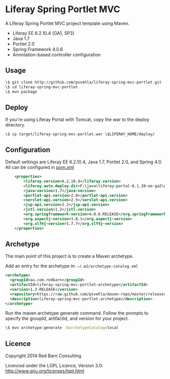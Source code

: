 Liferay Spring Portlet MVC
==========================

A Liferay Spring Portlet MVC project template using Maven.

* Liferay EE 6.2.10.4 (GA1, SP3)
* Java 1.7
* Portlet 2.0
* Spring Framework 4.0.6
* Annotation-based controller configuration

Usage
-----
```bash
\$ git clone http://github.com/psvehla/liferay-spring-mvc-portlet.git
\$ cd liferay-spring-mvc-portlet
\$ mvn package
```

Deploy
------
If you're using Liferay Portal with Tomcat, copy the war to the deploy directory.

```
\$ cp target/liferay-spring-mvc-portlet.war \$LIFERAY_HOME/deploy/
```

Configuration
-------------

Default settings are Liferay EE 6.2.10.4, Java 1.7, Portlet 2.0, and Spring 4.0.  All can be configured in [pom.xml](https://github.com/psvehla/liferay-spring-mvc-portlet/pom.xml)

```xml
	<properties>
		<liferay.version>6.2.10.4</liferay.version>
		<liferay.auto.deploy.dir>F:\java\liferay-portal-6.1.20-ee-ga2\deploy</liferay.auto.deploy.dir>
		<java-version>1.7</java-version>
		<portlet-api.version>2.0</portlet-api.version>
		<servlet-api.version>2.5</servlet-api.version>
		<jsp-api.version>2.2</jsp-api.version>
		<jstl.version>1.2</jstl.version>
		<org.springframework-version>4.0.6.RELEASE</org.springframework-version>
		<org.aspectj-version>1.8.1</org.aspectj-version>
		<org.slf4j-version>1.7.7</org.slf4j-version>
	</properties>
```

Archetype
---------

The main point of this project is to create a Maven archetype.

Add an entry for the archetype in: ```~/.m2/archetype-catalog.xml```

```xml
<archetype>
  <groupId>au.com.redbarn</groupId>
  <artifactId>liferay-spring-mvc-portlet-archetype</artifactId>
  <version>1.3-RELEASE</version>
  <repository>https://raw.github.com/psvehla/maven-repo/master/releases</repository>
  <description>liferay-spring-mvc-portlet-archetype</description>
</archetype>
```

Run the maven archetype generate command.  Follow the prompts to specify the groupId, artifactId, and version for your project.

```bash
\$ mvn archetype:generate -DarchetypeCatalog=local
```

Licence
-------

Copyright 2014 Red Barn Consulting

Licenced under the LGPL Licence, Version 3.0: http://www.gnu.org/licenses/lgpl.html
